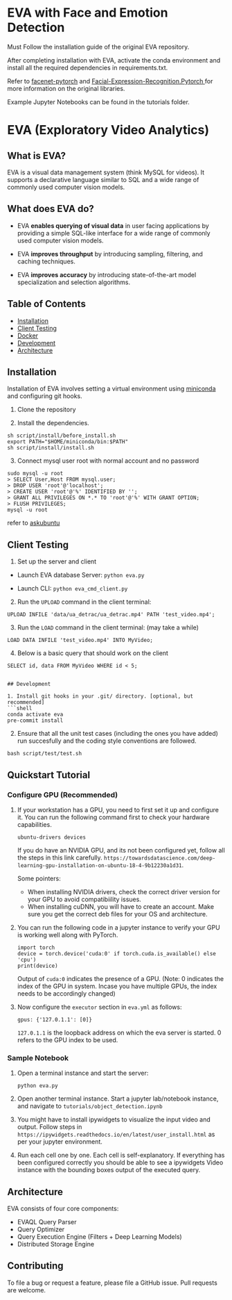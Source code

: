 # EVA with Face and Emotion Detection
Must Follow the installation guide of the original EVA repository.

After completing installation with EVA, activate the conda environment and install all the required dependencies in requirements.txt.

Refer to [facenet-pytorch](https://github.com/timesler/facenet-pytorch) and [Facial-Expression-Recognition.Pytorch
](https://github.com/WuJie1010/Facial-Expression-Recognition.Pytorch) for more information on the original libraries.

Example Jupyter Notebooks can be found in the tutorials folder.

# EVA (Exploratory Video Analytics)

<!-- [![Build Status](https://travis-ci.org/georgia-tech-db/eva.svg?branch=master)](https://travis-ci.com/georgia-tech-db/eva)
[![Coverage Status](https://coveralls.io/repos/github/georgia-tech-db/eva/badge.svg?branch=master)](https://coveralls.io/github/georgia-tech-db/eva?branch=master)
[![License](https://img.shields.io/badge/License-Apache%202.0-blue.svg)](https://opensource.org/licenses/Apache-2.0)
[![Documentation Status](https://readthedocs.org/projects/exvian/badge/?version=latest)](https://evagatech.readthedocs.io/en/latest/index.html) [![Join the chat at https://gitter.im/georgia-tech-db/eva](https://badges.gitter.im/georgia-tech-db/eva.svg)](https://gitter.im/georgia-tech-db/eva?utm_source=badge&utm_medium=badge&utm_campaign=pr-badge&utm_content=badge)
 -->
## What is EVA?

EVA is a visual data management system (think MySQL for videos). It supports a declarative language similar to SQL and a wide range of commonly used  computer vision models.

## What does EVA do?

* EVA **enables querying of visual data** in user facing applications by providing a simple SQL-like interface for a wide range of commonly used computer vision models.

* EVA **improves throughput** by introducing sampling, filtering, and caching techniques.

* EVA **improves accuracy** by introducing state-of-the-art model specialization and selection algorithms.

## Table of Contents
* [Installation](#installation)
* [Client Testing](#client-testing)
* [Docker](#docker)
* [Development](#development)
* [Architecture](#architecture)


## Installation

Installation of EVA involves setting a virtual environment using [miniconda](https://conda.io/projects/conda/en/latest/user-guide/install/index.html) and configuring git hooks.

1. Clone the repository
<!-- 
```shell
git clone https://github.com/georgia-tech-db/eva.git
```
 -->
2. Install the dependencies.
```shell
sh script/install/before_install.sh
export PATH="$HOME/miniconda/bin:$PATH"
sh script/install/install.sh
```

3. Connect mysql user root with normal account and no password
```mysql
sudo mysql -u root
> SELECT User,Host FROM mysql.user;
> DROP USER 'root'@'localhost';
> CREATE USER 'root'@'%' IDENTIFIED BY '';
> GRANT ALL PRIVILEGES ON *.* TO 'root'@'%' WITH GRANT OPTION;
> FLUSH PRIVILEGES;
mysql -u root
```
refer to [askubuntu](https://askubuntu.com/questions/766334/cant-login-as-mysql-user-root-from-normal-user-account-in-ubuntu-16-04)

<!-- 4. Install `docker` and `docker-compose`.
Please refer to [official doc](https://docs.docker.com/engine/install/). -->

## Client Testing

1. Set up the server and client

- Launch EVA database Server: `python eva.py`

- Launch CLI: `python eva_cmd_client.py`

2. Run the `UPLOAD` command in the client terminal:
```mysql
UPLOAD INFILE 'data/ua_detrac/ua_detrac.mp4' PATH 'test_video.mp4';
```

3. Run the `LOAD` command in the client terminal: (may take a while)
```mysql
LOAD DATA INFILE 'test_video.mp4' INTO MyVideo;
```

4. Below is a basic query that should work on the client
```mysql
SELECT id, data FROM MyVideo WHERE id < 5;
```



<!-- ## Docker

1. Standup EVA testing for CPU/GPU hardware.
```shell
docker-compose -f docker-compose.yml eva-test-[cpu/gpu] up -->
```

## Development

1. Install git hooks in your .git/ directory. [optional, but recommended]
```shell
conda activate eva
pre-commit install
```

2. Ensure that all the unit test cases (including the ones you have added) run succesfully and the coding style conventions are followed.
```shell
bash script/test/test.sh
```

## Quickstart Tutorial

### Configure GPU (Recommended)

1. If your workstation has a GPU, you need to first set it up and configure it. You can run the following command first to check your hardware capabilities. 

    ```
    ubuntu-drivers devices
    ```

    If you do have an NVIDIA GPU, and its not been configured yet, follow all the steps in this link carefully. `https://towardsdatascience.com/deep-learning-gpu-installation-on-ubuntu-18-4-9b12230a1d31`. 

    Some pointers:
    - When installing NVIDIA drivers, check the correct driver version for your GPU to avoid compatibiility issues. 
    - When installing cuDNN, you will have to create an account. Make sure you get the correct deb files for your OS and architecture. 

2. You can run the following code in a jupyter instance to verify your GPU is working well along with PyTorch.

    ```
    import torch
    device = torch.device('cuda:0' if torch.cuda.is_available() else 'cpu')
    print(device)
    ```

    Output of `cuda:0` indicates the presence of a GPU. (Note: 0 indicates the index of the GPU in system. Incase you have multiple GPUs, the index needs to be accordingly changed)

2. Now configure the `executor` section in `eva.yml` as follows:

    ```
    gpus: {'127.0.1.1': [0]}
    ```
    
    `127.0.1.1` is the loopback address on which the eva server is started. 0 refers to the GPU index to be used. 

### Sample Notebook

1. Open a terminal instance and start the server:
    ```
    python eva.py
    ```

2. Open another terminal instance. Start a jupyter lab/notebook instance, and navigate to `tutorials/object_detection.ipynb`

3. You might have to install ipywidgets to visualize the input video and output. Follow steps in `https://ipywidgets.readthedocs.io/en/latest/user_install.html` as per your jupyter environment. 

4. Run each cell one by one. Each cell is self-explanatory. If everything has been configured correctly you should be able to see a ipywidgets Video instance with the bounding boxes output of the executed query.  

## Architecture

EVA consists of four core components:

* EVAQL Query Parser
* Query Optimizer
* Query Execution Engine (Filters + Deep Learning Models)
* Distributed Storage Engine

## Contributing

To file a bug or request a feature, please file a GitHub issue. Pull requests are welcome.

<!-- ## Contributors

See the [people page](https://github.com/georgia-tech-db/eva/graphs/contributors) for the full listing of contributors.

## License
Copyright (c) 2018-2020 [Georgia Tech Database Group](http://db.cc.gatech.edu/)
Licensed under the [Apache License](LICENSE). -->
